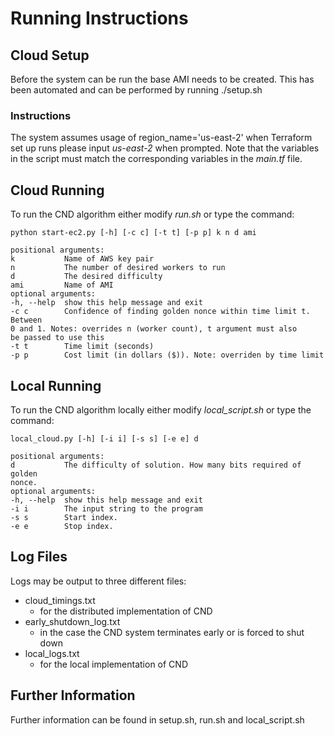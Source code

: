 # Running Instructions
## Cloud Setup
Before the system can be run the base AMI needs to be created. This has been automated and can be performed by running 
    ./setup.sh
### Instructions
The system assumes usage of
    region_name='us-east-2'
when Terraform set up runs please input *us-east-2* when prompted.
Note that the variables in the script must match the corresponding variables in the *main.tf* file.
## Cloud Running
To run the CND algorithm either modify *run.sh* or type the command:

    python start-ec2.py [-h] [-c c] [-t t] [-p p] k n d ami  

    positional arguments:                                                                                                                                                                                                                                          k           Name of AWS key pair                                                                                                                                                                                                                             n           The number of desired workers to run                                                                                                                                                                                                             d           The desired difficulty                                                                                                                                                                                                                           ami         Name of AMI                                                                                                                                                                                                                                                                                                                                                                                                                                                                                                 optional arguments:                                                                                                                                                                                                                                            -h, --help  show this help message and exit                                                                                                                                                                                                                  -c c        Confidence of finding golden nonce within time limit t. Between                                                                                                                                                                                              0 and 1. Notes: overrides n (worker count), t argument must also                                                                                                                                                                                             be passed to use this                                                                                                                                                                                                                            -t t        Time limit (seconds)                                                                                                                                                                                                                             -p p        Cost limit (in dollars ($)). Note: overriden by time limit   


## Local Running
To run the CND algorithm locally either modify *local_script.sh* or type the command:

    local_cloud.py [-h] [-i i] [-s s] [-e e] d

    positional arguments:                                                                                                                                                                                                                                          d           The difficulty of solution. How many bits required of golden                                                                                                                                                                                                 nonce.                                                                                                                                                                                                                                                                                                                                                                                                                                                                                                      optional arguments:                                                                                                                                                                                                                                            -h, --help  show this help message and exit                                                                                                                                                                                                                  -i i        The input string to the program                                                                                                                                                                                                                  -s s        Start index.                                                                                                                                                                                                                                     -e e        Stop index.   


## Log Files
Logs may be output to three different files:
* cloud_timings.txt
    * for the distributed implementation of CND
* early_shutdown_log.txt
    * in the case the CND system terminates early or is forced to shut down
* local_logs.txt
    * for the local implementation of CND


## Further Information
Further information can be found in setup.sh, run.sh and local_script.sh